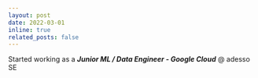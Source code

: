 ```yaml
---
layout: post
date: 2022-03-01
inline: true
related_posts: false
---
```


Started working as a ***Junior ML / Data Engineer - Google Cloud***  @ adesso SE
